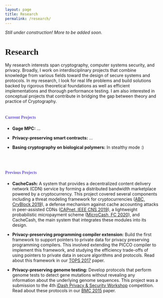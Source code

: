 ```yaml
---
layout: page
title: Research
permalink: /research/
---
```


*Still under construction! More to be added soon.*


<h1 style="font-family: 'Comic Sans MS'">Research</h1>

My research interests span cryptography, computer systems security, and privacy. Broadly, I work on interdisciplinary projects that combine knowledge from various fields toward the design of secure systems and protocols. In my research, I look for real life problems and build solutions backed by rigorous theoretical foundations as well as efficient implementations and thorough performance testing. I am also interested in conceptual projects that contribute in bridging the gap between theory and practice of Cryptography. 
<br/>
<br/>


<h4 style="font-family: 'Comic Sans MS';color: slateblue;">Current Projects</h4>

* **Gage MPC:** ... 


* **Privacy-preserving smart contracts:** ...


* **Basing cryptography on biological polymers:** In stealthy mode :)
<br/>
<br/>


<h4 style="font-family: 'Comic Sans MS';color: slateblue;">Previous Projects</h4>

* **CacheCash:** A system that provides a decentralized content delivery network (CDN) service by forming a distributed bandwidth marketplace powered by a cryptocurrency. This project covered several components including a threat modeling framework for cryptocurrencies ([ABC, CryBlock 2019](https://ieeexplore.ieee.org/document/8845101)), a defense mechanism against cache accounting attacks in peer-assisted CDNs ([CAPnet, IEEE CNS 2019](https://ieeexplore.ieee.org/document/8802825)), a lightweight probabilistic micropayment scheme ([MicroCash, FC 2020](https://fc20.ifca.ai/preproceedings/38.pdf)), and CacheCash, the main system that integrates these modules into its design.


* **Privacy-preserving programming compiler extension:** Build the first framework to support pointers to private data for privacy preserving programming compilers. This involved extending the PICCO compiler to implement this framework, and studying the efficiency trade-offs of using pointers to private data in secure algorithms and protocols. Read about this framework in our [TOPS 2017](https://dl.acm.org/citation.cfm?id=3154600) paper.


* **Privacy-preserving genome testing:** Develop protocols that perform genome tests to detect gene mutations without revealing any information about the underlying genome sequences. This project was a submission to the 4th [iDash Privacy & Security Workshop](http://www.humangenomeprivacy.org/2015/) competition. Read about these protocols in our [BMC 2015](https://bmcmedinformdecismak.biomedcentral.com/articles/10.1186/1472-6947-15-S5-S4) paper.
